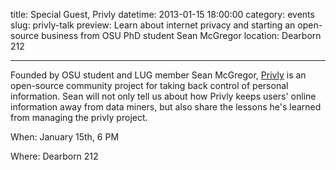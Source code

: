 title: Special Guest, Privly 
datetime: 2013-01-15 18:00:00
category: events
slug: privly-talk
preview: Learn about internet privacy and starting an open-source business from OSU PhD student Sean McGregor
location: Dearborn 212

---
Founded by OSU student and LUG member Sean McGregor, [Privly][privly] is an
open-source community project for taking back control of personal information.
Sean will not only tell us about how Privly keeps users' online information
away from data miners, but also share the lessons he's learned from managing
the privly project. 

When: January 15th, 6 PM

Where: Dearborn 212

[privly]: www.privly.org
